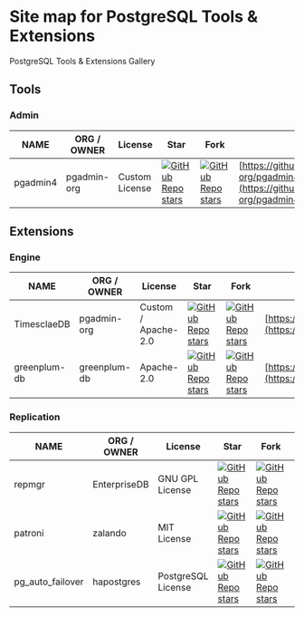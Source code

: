 # Site map for PostgreSQL Tools & Extensions
PostgreSQL Tools & Extensions Gallery

## Tools
### Admin
NAME|ORG / OWNER|License|Star|Fork|URL
-|-|-|-|-|-
pgadmin4|pgadmin-org|Custom License|[![GitHub Repo stars](https://img.shields.io/github/stars/pgadmin-org/pgadmin4?style=plastic)](https://github.com/pgadmin-org/pgadmin4)|[![GitHub Repo stars](https://img.shields.io/github/forks/pgadmin-org/pgadmin4?style=flat-square)](https://github.com/pgadmin-org/pgadmin4)|[https://github.com/pgadmin-org/pgadmin4](https://github.com/pgadmin-org/pgadmin4)

## Extensions
### Engine
NAME|ORG / OWNER|License|Star|Fork|URL
-|-|-|-|-|-
TimesclaeDB|pgadmin-org|Custom / Apache-2.0|[![GitHub Repo stars](https://img.shields.io/github/stars/timescale/timescaledb)](https://github.com/timescale/timescaledb)|[![GitHub Repo stars](https://img.shields.io/github/forks/timescale/timescaledb)](https://github.com/timescale/timescaledb)|[https://github.com/timescale/timescaledb](https://github.com/timescale/timescaledb)
greenplum-db|greenplum-db|Apache-2.0|[![GitHub Repo stars](https://img.shields.io/github/stars/greenplum-db/gpdb)](https://github.com/greenplum-db/gpdb)|[![GitHub Repo stars](https://img.shields.io/github/forks/greenplum-db/gpdb)](https://github.com/greenplum-db/gpdb)|[https://github.com/greenplum-db/gpdb](https://github.com/greenplum-db/gpdb)

### Replication
NAME|ORG / OWNER|License|Star|Fork|URL
-|-|-|-|-|-
repmgr|EnterpriseDB|GNU GPL License|[![GitHub Repo stars](https://img.shields.io/github/stars/EnterpriseDB/repmgr)](https://github.com/EnterpriseDB/repmgr)|[![GitHub Repo stars](https://img.shields.io/github/forks/EnterpriseDB/repmgr)](https://github.com/EnterpriseDB/repmgr)|[https://github.com/EnterpriseDB/repmgr](https://github.com/EnterpriseDB/repmgr)
patroni|zalando|MIT License|[![GitHub Repo stars](https://img.shields.io/github/stars/zalando/patroni)](https://github.com/zalando/patroni)|[![GitHub Repo stars](https://img.shields.io/github/forks/zalando/patroni)](https://github.com/zalando/patroni)|[https://github.com/zalando/patroni](https://github.com/zalando/patroni)
pg_auto_failover|hapostgres|PostgreSQL License|[![GitHub Repo stars](https://img.shields.io/github/stars/hapostgres/pg_auto_failover)](https://github.com/hapostgres/pg_auto_failover)|[![GitHub Repo stars](https://img.shields.io/github/forks/hapostgres/pg_auto_failover)](https://github.com/hapostgres/pg_auto_failover)|[https://github.com/hapostgres/pg_auto_failover](https://github.com/hapostgres/pg_auto_failover)
